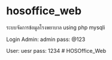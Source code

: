 # hosoffice_web
ระบบจัดการข้อมูลโรงพยาบาล
using php mysqli


Login
Admin: admin 
pass: @123

User: uesr
pass: 1234
#   H O S O f f i c e _ W e b  
 